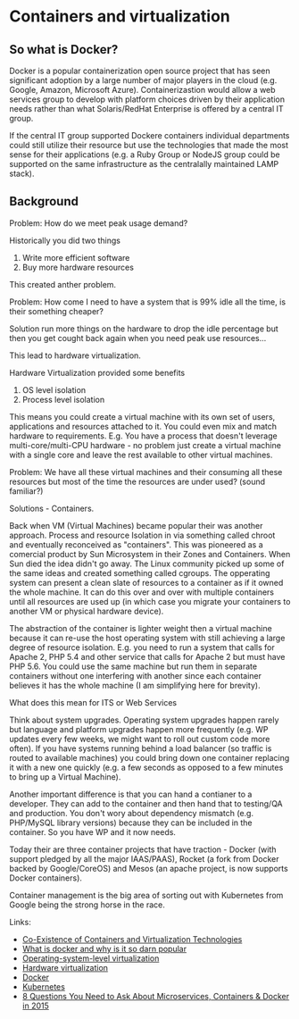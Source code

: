 
# Containers and virtualization

## So what is Docker?

Docker is a popular containerization open source project that has seen significant adoption by a large number of major players in the cloud (e.g. Google, Amazon, Microsoft Azure).  Containerizastion would allow a web services group to develop with platform choices driven by their application needs rather than what Solaris/RedHat Enterprise is offered by a central IT group.

If the central IT group supported Dockere containers individual departments could still utilize their resource but use the technologies that made the most sense for their applications (e.g. a Ruby Group or NodeJS group could be supported on the same infrastructure as the centralally maintained LAMP stack).


## Background

Problem: How do we meet peak usage demand?

Historically you did two things

1. Write more efficient software
2. Buy more hardware resources

This created anther problem.

Problem: How come I need to have a system that is 99% idle all the time, is their something cheaper?

Solution run more things on the hardware to drop the idle percentage but then you get cought back again when you need peak use resources...

This lead to hardware virtualization.  

Hardware Virtualization provided some benefits

1. OS level isolation
2. Process level isolation

This means you could create a virtual machine with its own set of users, applications and resources attached to it.  You could even mix and match hardware to requirements. E.g. You have a process that doesn't leverage multi-core/multi-CPU hardware - no problem just create a virtual machine with a single core and leave the rest available to other virtual machines.

Problem: We have all these virtual machines and their consuming all these resources but most of the time the resources are under used? (sound familiar?)

Solutions - Containers.

Back when VM (Virtual Machines) became popular their was another approach. Process and resource Isolation in via something called chroot and eventually reconceived as "containers".  This was pioneered as a comercial product by Sun Microsystem in their Zones and Containers.  When Sun died the idea didn't go away. The Linux community picked up some of the same ideas and created something called cgroups. The opperating system can present a clean slate of resources to a container as if it owned the whole machine. It can do this over and over with multiple containers until all resources are used up (in which case you migrate your containers to another VM or physical hardware device).  

The abstraction of the container is lighter weight then a virtual machine because it can re-use the host operating system with still achieving a large degree of resource isolation.  E.g. you need to run a system that calls for Apache 2, PHP 5.4 and other service that calls for Apache 2 but must have PHP 5.6. You could use the same machine but run them in separate containers without one interfering with another since each container believes it has the whole machine (I am simplifying here for brevity).

What does this mean for ITS or Web Services

Think about system upgrades. Operating system upgrades happen rarely but language and platform upgrades happen more frequently (e.g. WP updates every few weeks, we might want to roll out custom code more often).  If you have systems running behind a load balancer (so traffic is routed to available machines) you could bring down one container replacing it with a new one quickly (e.g. a few seconds as opposed to a few minutes to bring up a Virtual Machine).

Another important difference is that you can hand a contianer to a developer.  They can add to the container and then hand that to testing/QA and production. You don't wory about dependency mismatch (e.g. PHP/MySQL library versions) because they can be included in the container.  So you have WP and it now needs.

Today their are three container projects that have traction - Docker (with support pledged by all the major IAAS/PAAS), Rocket (a fork from Docker backed by Google/CoreOS) and Mesos (an apache project, is now supports Docker containers).

Container management is the big area of sorting out with Kubernetes from Google being the strong horse in the race.


Links:

+ [Co-Existence of Containers and Virtualization Technologies](http://redhatstackblog.redhat.com/2014/11/20/co-existence-of-containers-and-virtualization-technologies/)
+ [What is docker and why is it so darn popular](http://www.zdnet.com/article/what-is-docker-and-why-is-it-so-darn-popular/)
+ [Operating-system-level virtualization](http://en.wikipedia.org/wiki/Operating-system-level_virtualization)
+ [Hardware virtualization](http://en.wikipedia.org/wiki/Hardware_virtualization)
+ [Docker](https://www.docker.com/)
+ [Kubernetes](http://kubernetes.io/news/)
+ [8 Questions You Need to Ask About Microservices, Containers & Docker in 2015](http://blog.xebialabs.com/2014/12/31/8-questions-need-ask-microservices-containers-docker-2015/)
